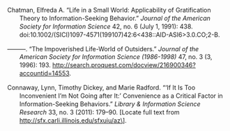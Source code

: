 <div class="csl-bib-body"
style="line-height: 1.35; padding-left: 2em; text-indent:-2em;">

Chatman, Elfreda A. “Life in a Small World: Applicability of
Gratification Theory to Information-Seeking Behavior.” *Journal of the
American Society for Information Science* 42, no. 6 (July 1, 1991): 438.
doi:10.1002/(SICI)1097-4571(199107)42:6&lt;438::AID-ASI6&gt;3.0.CO;2-B.

———. “The Impoverished Life-World of Outsiders.” *Journal of the
American Society for Information Science (1986-1998)* 47, no. 3 (3,
1996): 193.
http://search.proquest.com/docview/216900346?accountid=14553.

Connaway, Lynn, Timothy Dickey, and Marie Radford. “‘If It Is Too
Inconvenient I’m Not Going after It:’ Convenience as a Critical Factor
in Information-Seeking Behaviors.” *Library & Information Science
Research* 33, no. 3 (2011): 179–90. \[Locate full text from
http://sfx.carli.illinois.edu/sfxuiu/az\].

</div>
